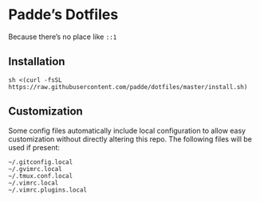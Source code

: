 # Padde’s Dotfiles

Because there’s no place like `::1`

## Installation

    sh <(curl -fsSL https://raw.githubusercontent.com/padde/dotfiles/master/install.sh)

## Customization

Some config files automatically include local configuration to allow easy
customization without directly altering this repo. The following files will be
used if present:

    ~/.gitconfig.local
    ~/.gvimrc.local
    ~/.tmux.conf.local
    ~/.vimrc.local
    ~/.vimrc.plugins.local
